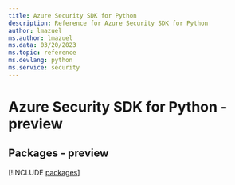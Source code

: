 ```yaml
---
title: Azure Security SDK for Python
description: Reference for Azure Security SDK for Python
author: lmazuel
ms.author: lmazuel
ms.data: 03/20/2023
ms.topic: reference
ms.devlang: python
ms.service: security
---
```

# Azure Security SDK for Python - preview
## Packages - preview
[!INCLUDE [packages](security-index.md)]